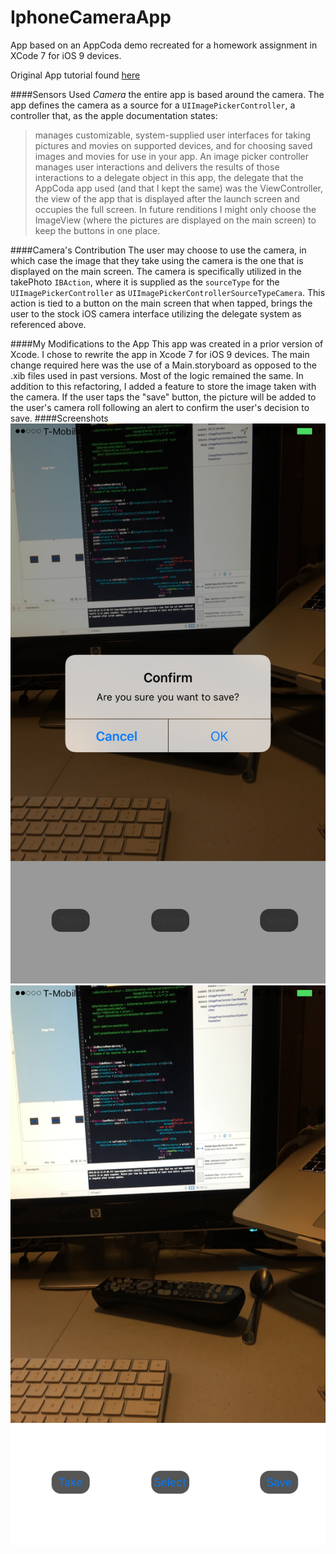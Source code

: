 # IphoneCameraApp
App based on an AppCoda demo recreated for a homework assignment in XCode 7 for iOS 9 devices. 

Original App tutorial found [here](http://www.appcoda.com/ios-programming-camera-iphone-app/)

####Sensors Used
*Camera* the entire app is based around the camera. The app defines the camera as a source for a `UIImagePickerController`, a controller that, as the apple documentation states: 
  >manages customizable, system-supplied user interfaces for taking pictures and movies on supported devices, and for choosing saved images and movies for use in your app. An image picker controller manages user interactions and delivers the results of those interactions to a delegate object
  in this app, the delegate that the AppCoda app used (and that I kept the same) was the ViewController, the view of the app that is displayed after the launch screen and occupies the full screen. In future renditions I might only choose the ImageView (where the pictures are displayed on the main screen) to keep the buttons in one place. 
  
####Camera's Contribution
The user may choose to use the camera, in which case the image that they take using the camera is the one that is displayed on the main screen. The camera is specifically utilized in the takePhoto `IBAction`, where it is supplied as the `sourceType` for the `UIImagePickerController` as `UIImagePickerControllerSourceTypeCamera`. This action is tied to a button on the main screen that when tapped, brings the user to the stock iOS camera interface utilizing the delegate system as referenced above.

####My Modifications to the App
This app was created in a prior version of Xcode. I chose to rewrite the app in Xcode 7 for iOS 9 devices. The main change required here was the use of a Main.storyboard as opposed to the .xib files used in past versions. Most of the logic remained the same. In addition to this refactoring, I added a feature to store the image taken with the camera. If the user taps the "save" button, the picture will be added to the user's camera roll following an alert to confirm the user's decision to save. 
####Screenshots
![Alert](/alert.png)
![Main](/main.png)
